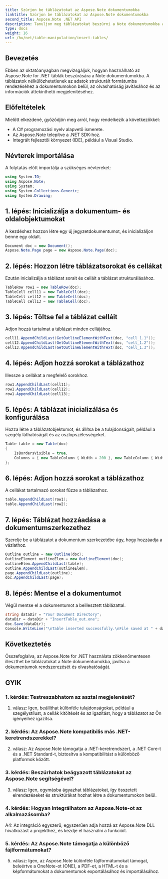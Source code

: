 ```yaml
---
title: Szúrjon be táblázatokat az Aspose.Note dokumentumokba
linktitle: Szúrjon be táblázatokat az Aspose.Note dokumentumokba
second_title: Aspose.Note .NET API
description: Tanuljon meg táblázatokat beszúrni a Note dokumentumokba az Aspose.Note for .NET segítségével. Az adatok zökkenőmentes rendszerezése a jobb olvashatóság és megjelenítés érdekében.
type: docs
weight: 16
url: /hu/net/table-manipulation/insert-tables/
---
```

## Bevezetés

Ebben az oktatóanyagban megvizsgáljuk, hogyan használható az Aspose.Note for .NET táblák beszúrására a Note dokumentumokba. A táblázatok nélkülözhetetlenek az adatok strukturált formátumba rendezéséhez a dokumentumokon belül, az olvashatóság javításához és az információk áttekinthető megjelenítéséhez.

## Előfeltételek

Mielőtt elkezdené, győződjön meg arról, hogy rendelkezik a következőkkel:
- A C# programozási nyelv alapvető ismerete.
- Az Aspose.Note telepítve a .NET SDK-hoz.
- Integrált fejlesztői környezet (IDE), például a Visual Studio.

## Névterek importálása

A folytatás előtt importálja a szükséges névtereket:
```csharp
using System.IO;
using Aspose.Note;
using System;
using System.Collections.Generic;
using System.Drawing;
```

## 1. lépés: Inicializálja a dokumentum- és oldalobjektumokat

A kezdéshez hozzon létre egy új jegyzetdokumentumot, és inicializáljon benne egy oldalt.
```csharp
Document doc = new Document();
Aspose.Note.Page page = new Aspose.Note.Page(doc);
```

## 2. lépés: Hozzon létre táblázatsorokat és cellákat

Ezután inicializálja a táblázat sorait és celláit a táblázat strukturálásához.
```csharp
TableRow row1 = new TableRow(doc);
TableCell cell11 = new TableCell(doc);
TableCell cell12 = new TableCell(doc);
TableCell cell13 = new TableCell(doc);
```

## 3. lépés: Töltse fel a táblázat celláit

Adjon hozzá tartalmat a táblázat minden cellájához.
```csharp
cell11.AppendChildLast(GetOutlineElementWithText(doc, "cell_1.1"));
cell12.AppendChildLast(GetOutlineElementWithText(doc, "cell_1.2"));
cell13.AppendChildLast(GetOutlineElementWithText(doc, "cell_1.3"));
```

## 4. lépés: Adjon hozzá sorokat a táblázathoz

Illessze a cellákat a megfelelő sorokhoz.
```csharp
row1.AppendChildLast(cell11);
row1.AppendChildLast(cell12);
row1.AppendChildLast(cell13);
```

## 5. lépés: A táblázat inicializálása és konfigurálása

Hozza létre a táblázatobjektumot, és állítsa be a tulajdonságait, például a szegély láthatóságát és az oszlopszélességeket.
```csharp
Table table = new Table(doc)
{
    IsBordersVisible = true,
    Columns = { new TableColumn { Width = 200 }, new TableColumn { Width = 200 }, new TableColumn { Width = 200 } }
};
```

## 6. lépés: Adjon hozzá sorokat a táblázathoz

A cellákat tartalmazó sorokat fűzze a táblázathoz.
```csharp
table.AppendChildLast(row1);
table.AppendChildLast(row2);
```

## 7. lépés: Táblázat hozzáadása a dokumentumszerkezethez

Szerelje be a táblázatot a dokumentum szerkezetébe úgy, hogy hozzáadja a vázlathoz.
```csharp
Outline outline = new Outline(doc);
OutlineElement outlineElem = new OutlineElement(doc);
outlineElem.AppendChildLast(table);
outline.AppendChildLast(outlineElem);
page.AppendChildLast(outline);
doc.AppendChildLast(page);
```

## 8. lépés: Mentse el a dokumentumot

Végül mentse el a dokumentumot a beillesztett táblázattal.
```csharp
string dataDir = "Your Document Directory";
dataDir = dataDir + "InsertTable_out.one";
doc.Save(dataDir);
Console.WriteLine("\nTable inserted successfully.\nFile saved at " + dataDir);
```

## Következtetés

Összefoglalva, az Aspose.Note for .NET használata zökkenőmentesen illeszthet be táblázatokat a Note dokumentumokba, javítva a dokumentumok rendszerezését és olvashatóságát.

## GYIK

### 1. kérdés: Testreszabhatom az asztal megjelenését?

1. válasz: Igen, beállíthat különféle tulajdonságokat, például a szegélystílust, a cellák kitöltését és az igazítást, hogy a táblázatot az Ön igényeihez igazítsa.

### 2. kérdés: Az Aspose.Note kompatibilis más .NET-keretrendszerekkel?

2. válasz: Az Aspose.Note támogatja a .NET-keretrendszert, a .NET Core-t és a .NET Standard-t, biztosítva a kompatibilitást a különböző platformok között.

### 3. kérdés: Beszúrhatok beágyazott táblázatokat az Aspose.Note segítségével?

3. válasz: Igen, egymásba ágyazhat táblázatokat, így összetett elrendezéseket és struktúrákat hozhat létre a dokumentumokon belül.

### 4. kérdés: Hogyan integrálhatom az Aspose.Note-ot az alkalmazásomba?

A4: Az integráció egyszerű; egyszerűen adja hozzá az Aspose.Note DLL hivatkozást a projekthez, és kezdje el használni a funkcióit.

### 5. kérdés: Az Aspose.Note támogatja a különböző fájlformátumokat?

5. válasz: Igen, az Aspose.Note különféle fájlformátumokat támogat, beleértve a OneNote-ot (ONE), a PDF-et, a HTML-t és a képformátumokat a dokumentumok exportálásához és importálásához.